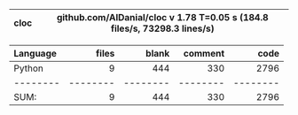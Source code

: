 cloc|github.com/AlDanial/cloc v 1.78  T=0.05 s (184.8 files/s, 73298.3 lines/s)
--- | ---

Language|files|blank|comment|code
:-------|-------:|-------:|-------:|-------:
Python|9|444|330|2796
--------|--------|--------|--------|--------
SUM:|9|444|330|2796
